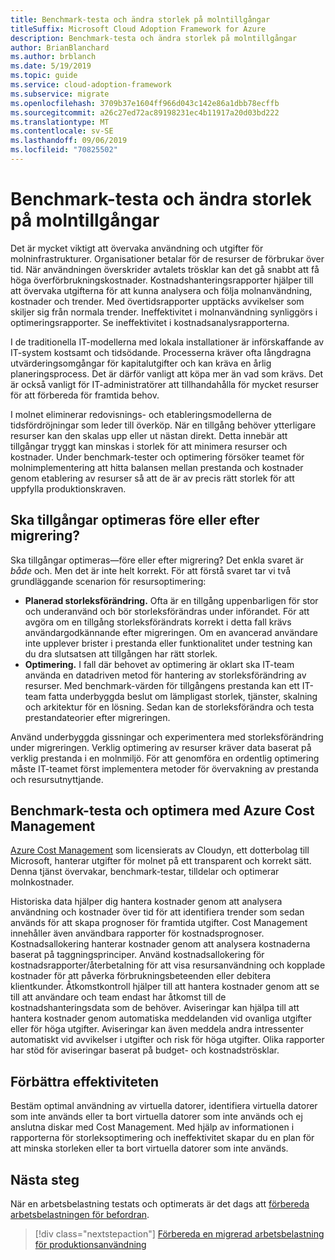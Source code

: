 ```yaml
---
title: Benchmark-testa och ändra storlek på molntillgångar
titleSuffix: Microsoft Cloud Adoption Framework for Azure
description: Benchmark-testa och ändra storlek på molntillgångar
author: BrianBlanchard
ms.author: brblanch
ms.date: 5/19/2019
ms.topic: guide
ms.service: cloud-adoption-framework
ms.subservice: migrate
ms.openlocfilehash: 3709b37e1604ff966d043c142e86a1dbb78ecffb
ms.sourcegitcommit: a26c27ed72ac89198231ec4b11917a20d03bd222
ms.translationtype: MT
ms.contentlocale: sv-SE
ms.lasthandoff: 09/06/2019
ms.locfileid: "70825502"
---
```

# <a name="benchmark-and-resize-cloud-assets"></a>Benchmark-testa och ändra storlek på molntillgångar

Det är mycket viktigt att övervaka användning och utgifter för molninfrastrukturer. Organisationer betalar för de resurser de förbrukar över tid. När användningen överskrider avtalets trösklar kan det gå snabbt att få höga överförbrukningskostnader. Kostnadshanteringsrapporter hjälper till att övervaka utgifterna för att kunna analysera och följa molnanvändning, kostnader och trender. Med övertidsrapporter upptäcks avvikelser som skiljer sig från normala trender. Ineffektivitet i molnanvändning synliggörs i optimeringsrapporter. Se ineffektivitet i kostnadsanalysrapporterna.

I de traditionella IT-modellerna med lokala installationer är införskaffande av IT-system kostsamt och tidsödande. Processerna kräver ofta långdragna utvärderingsomgångar för kapitalutgifter och kan kräva en årlig planeringsprocess. Det är därför vanligt att köpa mer än vad som krävs. Det är också vanligt för IT-administratörer att tillhandahålla för mycket resurser för att förbereda för framtida behov.

I molnet eliminerar redovisnings- och etableringsmodellerna de tidsfördröjningar som leder till överköp. När en tillgång behöver ytterligare resurser kan den skalas upp eller ut nästan direkt. Detta innebär att tillgångar tryggt kan minskas i storlek för att minimera resurser och kostnader. Under benchmark-tester och optimering försöker teamet för molnimplementering att hitta balansen mellan prestanda och kostnader genom etablering av resurser så att de är av precis rätt storlek för att uppfylla produktionskraven.

<!-- markdownlint-disable MD026 -->

## <a name="should-assets-be-optimized-during-or-after-the-migration"></a>Ska tillgångar optimeras före eller efter migrering?

Ska tillgångar optimeras&mdash;före eller efter migrering? Det enkla svaret är *både* och. Men det är inte helt korrekt. För att förstå svaret tar vi två grundläggande scenarion för resursoptimering:

- **Planerad storleksförändring.** Ofta är en tillgång uppenbarligen för stor och underanvänd och bör storleksförändras under införandet. För att avgöra om en tillgång storleksförändrats korrekt i detta fall krävs användargodkännande efter migreringen. Om en avancerad användare inte upplever brister i prestanda eller funktionalitet under testning kan du dra slutsatsen att tillgången har rätt storlek.
- **Optimering.** I fall där behovet av optimering är oklart ska IT-team använda en datadriven metod för hantering av storleksförändring av resurser. Med benchmark-värden för tillgångens prestanda kan ett IT-team fatta underbyggda beslut om lämpligast storlek, tjänster, skalning och arkitektur för en lösning. Sedan kan de storleksförändra och testa prestandateorier efter migreringen.

Använd underbyggda gissningar och experimentera med storleksförändring under migreringen. Verklig optimering av resurser kräver data baserat på verklig prestanda i en molnmiljö. För att genomföra en ordentlig optimering måste IT-teamet först implementera metoder för övervakning av prestanda och resursutnyttjande.

## <a name="benchmark-and-optimize-with-azure-cost-management"></a>Benchmark-testa och optimera med Azure Cost Management

[Azure Cost Management](/azure/cost-management/overview) som licensierats av Cloudyn, ett dotterbolag till Microsoft, hanterar utgifter för molnet på ett transparent och korrekt sätt. Denna tjänst övervakar, benchmark-testar, tilldelar och optimerar molnkostnader.

Historiska data hjälper dig hantera kostnader genom att analysera användning och kostnader över tid för att identifiera trender som sedan används för att skapa prognoser för framtida utgifter. Cost Management innehåller även användbara rapporter för kostnadsprognoser. Kostnadsallokering hanterar kostnader genom att analysera kostnaderna baserat på taggningsprinciper. Använd kostnadsallokering för kostnadsrapporter/återbetalning för att visa resursanvändning och kopplade kostnader för att påverka förbrukningsbeteenden eller debitera klientkunder. Åtkomstkontroll hjälper till att hantera kostnader genom att se till att användare och team endast har åtkomst till de kostnadshanteringsdata som de behöver. Aviseringar kan hjälpa till att hantera kostnader genom automatiska meddelanden vid ovanliga utgifter eller för höga utgifter. Aviseringar kan även meddela andra intressenter automatiskt vid avvikelser i utgifter och risk för höga utgifter. Olika rapporter har stöd för aviseringar baserat på budget- och kostnadströsklar.

## <a name="improve-efficiency"></a>Förbättra effektiviteten

Bestäm optimal användning av virtuella datorer, identifiera virtuella datorer som inte används eller ta bort virtuella datorer som inte används och ej anslutna diskar med Cost Management. Med hjälp av informationen i rapporterna för storleksoptimering och ineffektivitet skapar du en plan för att minska storleken eller ta bort virtuella datorer som inte används.

## <a name="next-steps"></a>Nästa steg

När en arbetsbelastning testats och optimerats är det dags att [förbereda arbetsbelastningen för befordran](./ready.md).

> [!div class="nextstepaction"]
> [Förbereda en migrerad arbetsbelastning för produktionsanvändning](./ready.md)
